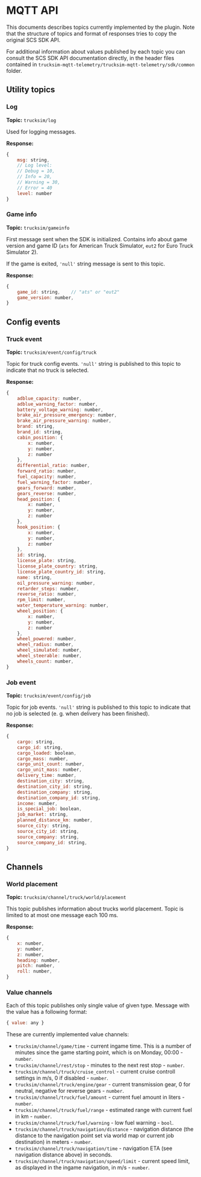 # MQTT API

This documents describes topics currently implemented by the plugin. Note that the structure of topics and
format of responses tries to copy the original SCS SDK API.

For additional information about values published by each topic you can consult the SCS SDK API documentation directly, in the header files contained in
``trucksim-mqtt-telemetry/trucksim-mqtt-telemetry/sdk/common`` folder.

## Utility topics

### Log

**Topic:** ``trucksim/log``

Used for logging messages.

**Response:**

```javascript
{
	msg: string,
	// Log level:
	// Debug = 10,
	// Info = 20,
	// Warning = 30,
	// Error = 40
	level: number
}
```

### Game info

**Topic:** ``trucksim/gameinfo``

First message sent when the SDK is initialized. Contains info about game version and game ID (``ats`` for American Truck Simulator,
``eut2`` for Euro Truck Simulator 2).

If the game is exited, ``'null'`` string message is sent to this topic.

**Response:**

```javascript
{
    game_id: string, 	// "ats" or "eut2"
    game_version: number,
}
```

## Config events

### Truck event

**Topic:** ``trucksim/event/config/truck``

Topic for truck config events. ``'null'`` string is published to this topic to indicate that no truck is selected.

**Response:**

```javascript
{
    adblue_capacity: number,
    adblue_warning_factor: number,
    battery_voltage_warning: number,
    brake_air_pressure_emergency: number,
    brake_air_pressure_warning: number,
    brand: string,
    brand_id: string,
    cabin_position: {
        x: number,
        y: number,
        z: number
    },
    differential_ratio: number,
    forward_ratio: number,
    fuel_capacity: number,
    fuel_warning_factor: number,
    gears_forward: number,
    gears_reverse: number,
    head_position: {
        x: number,
        y: number,
        z: number
    },
    hook_position: {
        x: number,
        y: number,
        z: number
    },
    id: string,
    license_plate: string,
    license_plate_country: string,
    license_plate_country_id: string,
    name: string,
    oil_pressure_warning: number,
    retarder_steps: number,
    reverse_ratio: number,
    rpm_limit: number,
    water_temperature_warning: number,
    wheel_position: {
        x: number,
        y: number,
        z: number
    },
    wheel_powered: number,
    wheel_radius: number,
    wheel_simulated: number,
    wheel_steerable: number,
    wheels_count: number,
}
```

### Job event

**Topic:** ``trucksim/event/config/job``

Topic for job events. ``'null'`` string is published to this topic to indicate that no job is selected (e. g. when delivery has been finished).

**Response:**

```javascript
{
    cargo: string,
    cargo_id: string,
    cargo_loaded: boolean,
    cargo_mass: number,
    cargo_unit_count: number,
    cargo_unit_mass: number,
    delivery_time: number,
    destination_city: string,
    destination_city_id: string,
    destination_company: string,
    destination_company_id: string,
    income: number,
    is_special_job: boolean,
    job_market: string,
    planned_distance_km: number,
    source_city: string,
    source_city_id: string,
    source_company: string,
    source_company_id: string,
}
```

## Channels

### World placement

**Topic:** ``trucksim/channel/truck/world/placement``

This topic publishes information about trucks world placement. Topic is limited to at most one message each 100 ms.

**Response:**

```javascript
{
    x: number,
    y: number,
    z: number,
    heading: number,
    pitch: number,
    roll: number,
}
```

### Value channels

Each of this topic publishes only single value of given type. Message with the value has a following format:

```javascript
{ value: any }
```

These are currently implemented value channels:

* ``trucksim/channel/game/time`` - current ingame time. This is a number of minutes since the game starting point, which is on Monday, 00:00 - ``number``.
* ``trucksim/channel/rest/stop`` - minutes to the next rest stop - ``number``.
* ``trucksim/channel/truck/cruise_control`` - current cruise controll settings in m/s, 0 if disabled - ``number``.
* ``trucksim/channel/truck/engine/gear`` - current transmission gear, 0 for neutral, negative for reverse gears - ``number``.
* ``trucksim/channel/truck/fuel/amount`` - current fuel amount in liters - ``number``.
* ``trucksim/channel/truck/fuel/range`` - estimated range with current fuel in km - ``number``.
* ``trucksim/channel/truck/fuel/warning`` - low fuel warning - ``bool``.
* ``trucksim/channel/truck/navigation/distance`` - navigation distance (the distance to the navigation point set via world map or current job destination) in meters - ``number``.
* ``trucksim/channel/truck/navigation/time`` - navigation ETA (see navigation distance above) in seconds.
* ``trucksim/channel/truck/navigation/speed/limit`` - current speed limit, as displayed in the ingame navigation, in m/s - ``number``.